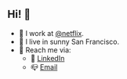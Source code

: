 ## Hi! 👋

- 🔭 I work at [@netflix](https://github.com/netflix).
- 📌 I live in sunny San Francisco.
- 🙌 Reach me via:
    - 🔗 [LinkedIn](https://www.linkedin.com/in/savingoyal/)
    - 📪 [Email](mailto:savingoyal@gmail.com)
